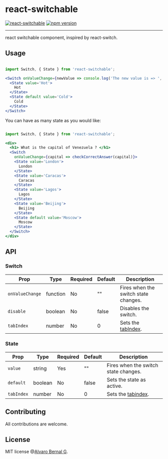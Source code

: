 # react-switchable

[![react-switchable](https://travis-ci.org/AlvaroBernalG/react-switchable.svg?branch=master
)](https://badge.fury.io/js/react-switchable)
[![npm
version](https://badge.fury.io/js/react-switchable.svg)](https://badge.fury.io/js/react-switchable)



---

react switchable component, inspired by react-switch.


## Usage

```jsx

import Switch, { State } from 'react-switchable';

<Switch onValueChange={newValue => console.log('The new value is => ', newValue)}>
  <State value='Hot'>
    Hot
  </State>
  <State default value='Cold'>
    Cold
  </State>
</Switch>
``` 

You can have as many state as you would like:

```jsx

import Switch, { State } from 'react-switchable';

<div>
  <h1> What is the capital of Venezuela ? </h1>
  <Switch 
    onValueChange={capital => checkCorrectAnswer(capital)}>
    <State value='London'>
      London
    </State>
    <State value='Caracas'>
      Caracas
    </State>
    <State value='Lagos'>
      Lagos
    </State>
    <State value='Beijing'>
      Beijing
    </State>
    <State default value='Moscow'>
      Moscow
    </State>
  </Switch>
</div>
``` 


## API

### Switch

Prop | Type | Required | Default | Description 
-----|------|----------|---------|-------------
`onValueChange`| function | No |  "" | Fires when the switch state changes.
`disable` | boolean | No | false | Disables the switch. 
`tabIndex` | number | No | 0 | Sets the [tabIndex](https://developer.mozilla.org/en-US/docs/Web/API/HTMLElement/tabIndex).

### State

Prop | Type | Required | Default | Description 
-----|------|----------|---------|-------------
`value`| string | Yes |  "" | Fires when the switch state changes.
`default` | boolean | No | false | Sets the state as active. 
`tabIndex` | number | No | 0 | Sets the [tabindex](https://developer.mozilla.org/en-US/docs/Web/API/HTMLElement/tabIndex).



## Contributing

All contributions are welcome.

## License

MIT license @[Alvaro Bernal G](https://alvarobg.com).

